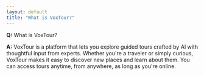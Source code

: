 ```yaml
---
layout: default
title: "What is VoxTour?"
---
```


**Q:** What is VoxTour?

**A:** VoxTour is a platform that lets you explore guided tours crafted by AI with thoughtful input from experts. Whether you're a traveler or simply curious, VoxTour makes it easy to discover new places and learn about them. You can access tours anytime, from anywhere, as long as you're online.